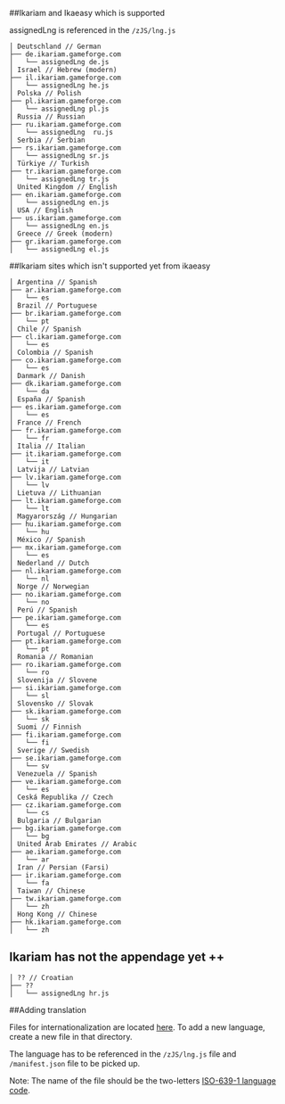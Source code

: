 ##Ikariam and Ikaeasy which is supported

assignedLng is referenced in the `/zJS/lng.js`

```
│ Deutschland // German
├── de.ikariam.gameforge.com
│   └── assignedLng de.js
│ Israel // Hebrew (modern)
├── il.ikariam.gameforge.com
│   └── assignedLng he.js
│ Polska // Polish	
├── pl.ikariam.gameforge.com
│   └── assignedLng pl.js
│ Russia // Russian
├── ru.ikariam.gameforge.com
│   └── assignedLng  ru.js
│ Serbia // Serbian
├── rs.ikariam.gameforge.com
│   └── assignedLng sr.js
│ Türkiye // Turkish
├── tr.ikariam.gameforge.com
│   └── assignedLng tr.js
│ United Kingdom // English
├── en.ikariam.gameforge.com
│   └── assignedLng en.js
│ USA // English
├── us.ikariam.gameforge.com
│   └── assignedLng en.js
│ Greece // Greek (modern)
├── gr.ikariam.gameforge.com
│   └── assignedLng el.js
```

##Ikariam sites which isn't supported yet from ikaeasy

```
│ Argentina // Spanish
├── ar.ikariam.gameforge.com
│   └── es
│ Brazil // Portuguese
├── br.ikariam.gameforge.com
│   └── pt
│ Chile // Spanish
├── cl.ikariam.gameforge.com
│   └── es
│ Colombia // Spanish
├── co.ikariam.gameforge.com
│   └── es
│ Danmark // Danish
├── dk.ikariam.gameforge.com
│   └── da
│ España // Spanish
├── es.ikariam.gameforge.com
│   └── es
│ France // French
├── fr.ikariam.gameforge.com
│   └── fr
│ Italia // Italian
├── it.ikariam.gameforge.com
│   └── it
│ Latvija // Latvian
├── lv.ikariam.gameforge.com
│   └── lv
│ Lietuva // Lithuanian
├── lt.ikariam.gameforge.com
│   └── lt
│ Magyarország // Hungarian
├── hu.ikariam.gameforge.com
│   └── hu
│ México // Spanish
├── mx.ikariam.gameforge.com
│   └── es
│ Nederland // Dutch
├── nl.ikariam.gameforge.com
│   └── nl
│ Norge // Norwegian
├── no.ikariam.gameforge.com
│   └── no
│ Perú // Spanish
├── pe.ikariam.gameforge.com
│   └── es
│ Portugal // Portuguese
├── pt.ikariam.gameforge.com
│   └── pt
│ Romania // Romanian
├── ro.ikariam.gameforge.com
│   └── ro
│ Slovenija // Slovene
├── si.ikariam.gameforge.com
│   └── sl
│ Slovensko // Slovak
├── sk.ikariam.gameforge.com
│   └── sk
│ Suomi // Finnish
├── fi.ikariam.gameforge.com
│   └── fi
│ Sverige // Swedish
├── se.ikariam.gameforge.com
│   └── sv
│ Venezuela // Spanish
├── ve.ikariam.gameforge.com
│   └── es
│ Ceská Republika // Czech
├── cz.ikariam.gameforge.com
│   └── cs
│ Bulgaria // Bulgarian
├── bg.ikariam.gameforge.com
│   └── bg
│ United Arab Emirates // Arabic
├── ae.ikariam.gameforge.com
│   └── ar
│ Iran // Persian (Farsi)
├── ir.ikariam.gameforge.com
│   └── fa
│ Taiwan // Chinese	
├── tw.ikariam.gameforge.com
│   └── zh
│ Hong Kong // Chinese
├── hk.ikariam.gameforge.com
│   └── zh
```

## Ikariam has not the appendage yet ++

```
│ ?? // Croatian
├── ??
│   └── assignedLng hr.js
```

##Adding translation

Files for internationalization are located [here](https://github.com/swat-web/IkaEasy/tree/swat/langs). To add a new language, create a new file in that directory.

The language has to be referenced in the `/zJS/lng.js` file and `/manifest.json` file to be picked up.

Note: The name of the file should be the two-letters [ISO-639-1 language code](http://en.wikipedia.org/wiki/List_of_ISO_639-1_codes).
